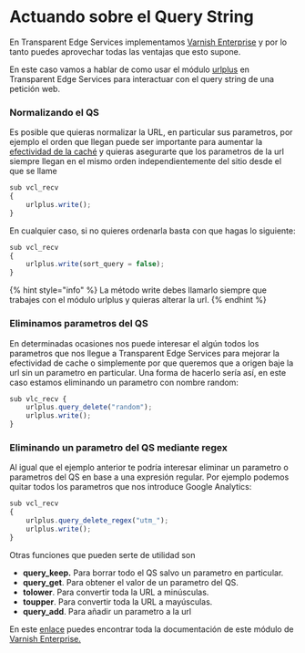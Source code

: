 # Actuando sobre el Query String

En Transparent Edge Services implementamos [Varnish Enterprise](https://www.varnish-software.com) y por lo tanto puedes aprovechar todas las ventajas que esto supone.

En este caso vamos a hablar de como usar el módulo [urlplus](https://docs.varnish-software.com/varnish-cache-plus/vmods/urlplus/)  en Transparent Edge Services para interactuar con el query string de una petición web.

### Normalizando el QS

Es posible que quieras normalizar la URL, en particular sus parametros, por ejemplo el orden que llegan puede ser importante para aumentar la [efectividad de la caché](../getting-started/faq/hitratio.md) y quieras asegurarte que los parametros de la url siempre llegan en el mismo orden independientemente del sitio desde el que se llame

```javascript
sub vcl_recv
{
    urlplus.write();
}
```

En cualquier caso, si no quieres ordenarla basta con que hagas lo siguiente:

```javascript
sub vcl_recv
{
    urlplus.write(sort_query = false);
}
```

{% hint style="info" %}
La método write debes llamarlo siempre que trabajes con el módulo urlplus y quieras alterar la url.
{% endhint %}

### Eliminamos parametros del QS

En determinadas ocasiones nos puede interesar el algún todos los parametros que nos llegue a Transparent Edge Services para mejorar la efectividad de cache o simplemente por que queremos que a origen baje la url sin un parametro en particular. Una forma de hacerlo sería así, en este caso estamos eliminando un parametro con nombre random:

```javascript
sub vlc_recv {
    urlplus.query_delete("random");
    urlplus.write();
}
```



### Eliminando un parametro del QS mediante regex

Al igual que el ejemplo anterior te podría interesar eliminar un parametro o parametros del QS en base a una expresión regular. Por ejemplo podemos quitar todos los parametros que nos introduce Google Analytics:

```javascript
sub vcl_recv
{
    urlplus.query_delete_regex("utm_");
    urlplus.write();
}
```

Otras funciones que pueden serte de utilidad son&#x20;

* **query\_keep.** Para borrar todo el QS salvo un parametro en particular.
* **query\_get**. Para obtener el valor de un parametro del QS.
* **tolower**. Para convertir toda la URL a minúsculas.
* **toupper**. Para convertir toda la URL a mayúsculas.
* **query\_add**. Para añadir un parametro a la url

En este [enlace](https://docs.varnish-software.com/varnish-cache-plus/vmods/urlplus/) puedes encontrar toda la documentación de este módulo de [Varnish Enterprise.](https://www.varnish-software.com)
